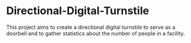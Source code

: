 Directional-Digital-Turnstile
=============================

This project aims to create a directional digital turnstile to serve as a doorbell and to gather statistics about the number of people in a facility. 
